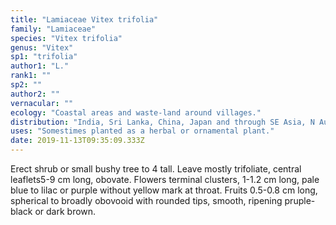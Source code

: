 ```yaml
---
title: "Lamiaceae Vitex trifolia"
family: "Lamiaceae"
species: "Vitex trifolia"
genus: "Vitex"
sp1: "trifolia"
author1: "L."
rank1: ""
sp2: ""
author2: ""
vernacular: ""
ecology: "Coastal areas and waste-land around villages."
distribution: "India, Sri Lanka, China, Japan and through SE Asia, N Australia and Tahiti."
uses: "Somestimes planted as a herbal or ornamental plant."
date: 2019-11-13T09:35:09.333Z
---
```

Erect shrub or small bushy tree to 4 tall. Leave mostly trifoliate, central leaflets5-9 cm long, obovate. Flowers terminal clusters, 1-1.2 cm long, pale blue to lilac or purple without yellow mark at throat. Fruits 0.5-0.8 cm long, spherical to broadly obovooid with rounded tips, smooth, ripening pruple-black or dark brown.